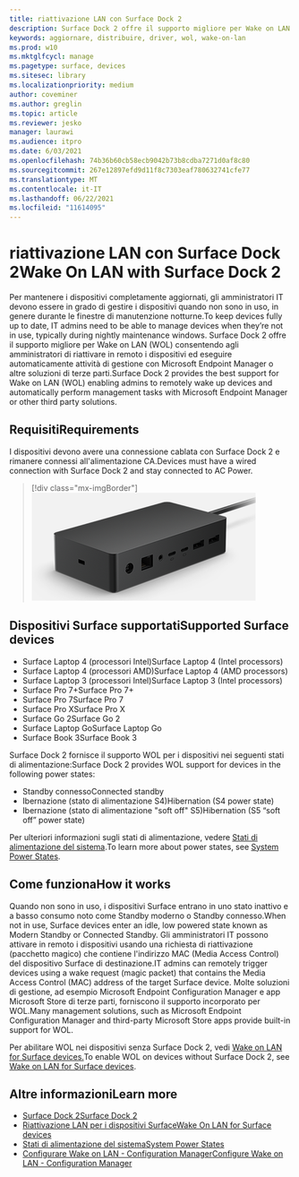 ```yaml
---
title: riattivazione LAN con Surface Dock 2
description: Surface Dock 2 offre il supporto migliore per Wake on LAN (WOL) che consente agli amministratori di riattivare in remoto i dispositivi ed eseguire automaticamente le attività di gestione.
keywords: aggiornare, distribuire, driver, wol, wake-on-lan
ms.prod: w10
ms.mktglfcycl: manage
ms.pagetype: surface, devices
ms.sitesec: library
ms.localizationpriority: medium
author: coveminer
ms.author: greglin
ms.topic: article
ms.reviewer: jesko
manager: laurawi
ms.audience: itpro
ms.date: 6/03/2021
ms.openlocfilehash: 74b36b60cb58ecb9042b73b8cdba7271d0af8c80
ms.sourcegitcommit: 267e12897efd9d11f8c7303eaf780632741cfe77
ms.translationtype: MT
ms.contentlocale: it-IT
ms.lasthandoff: 06/22/2021
ms.locfileid: "11614095"
---
```

# <a name="wake-on-lan-with-surface-dock-2"></a><span data-ttu-id="567de-104">riattivazione LAN con Surface Dock 2</span><span class="sxs-lookup"><span data-stu-id="567de-104">Wake On LAN with Surface Dock 2</span></span>

<span data-ttu-id="567de-105">Per mantenere i dispositivi completamente aggiornati, gli amministratori IT devono essere in grado di gestire i dispositivi quando non sono in uso, in genere durante le finestre di manutenzione notturne.</span><span class="sxs-lookup"><span data-stu-id="567de-105">To keep devices fully up to date, IT admins need to be able to manage devices when they’re not in use, typically during nightly maintenance windows.</span></span> <span data-ttu-id="567de-106">Surface Dock 2 offre il supporto migliore per Wake on LAN (WOL) consentendo agli amministratori di riattivare in remoto i dispositivi ed eseguire automaticamente attività di gestione con Microsoft Endpoint Manager o altre soluzioni di terze parti.</span><span class="sxs-lookup"><span data-stu-id="567de-106">Surface Dock 2 provides the best support for Wake on LAN (WOL) enabling admins to remotely wake up devices and automatically perform management tasks with Microsoft Endpoint Manager or other third party solutions.</span></span>

## <a name="requirements"></a><span data-ttu-id="567de-107">Requisiti</span><span class="sxs-lookup"><span data-stu-id="567de-107">Requirements</span></span>

<span data-ttu-id="567de-108">I dispositivi devono avere una connessione cablata con Surface Dock 2 e rimanere connessi all'alimentazione CA.</span><span class="sxs-lookup"><span data-stu-id="567de-108">Devices must have a wired connection with Surface Dock 2 and stay connected to AC Power.</span></span>

> [!div class="mx-imgBorder"]
> ![Surface Dock 2](images/surface-dock2-angled.png)

## <a name="supported-surface-devices"></a><span data-ttu-id="567de-110">Dispositivi Surface supportati</span><span class="sxs-lookup"><span data-stu-id="567de-110">Supported Surface devices</span></span>

- <span data-ttu-id="567de-111">Surface Laptop 4 (processori Intel)</span><span class="sxs-lookup"><span data-stu-id="567de-111">Surface Laptop 4 (Intel processors)</span></span>
- <span data-ttu-id="567de-112">Surface Laptop 4 (processori AMD)</span><span class="sxs-lookup"><span data-stu-id="567de-112">Surface Laptop 4 (AMD processors)</span></span>
- <span data-ttu-id="567de-113">Surface Laptop 3 (processori Intel)</span><span class="sxs-lookup"><span data-stu-id="567de-113">Surface Laptop 3 (Intel processors)</span></span>
- <span data-ttu-id="567de-114">Surface Pro 7+</span><span class="sxs-lookup"><span data-stu-id="567de-114">Surface Pro 7+</span></span>
- <span data-ttu-id="567de-115">Surface Pro 7</span><span class="sxs-lookup"><span data-stu-id="567de-115">Surface Pro 7</span></span>
- <span data-ttu-id="567de-116">Surface Pro X</span><span class="sxs-lookup"><span data-stu-id="567de-116">Surface Pro X</span></span>
- <span data-ttu-id="567de-117">Surface Go 2</span><span class="sxs-lookup"><span data-stu-id="567de-117">Surface Go 2</span></span>
- <span data-ttu-id="567de-118">Surface Laptop Go</span><span class="sxs-lookup"><span data-stu-id="567de-118">Surface Laptop Go</span></span>
- <span data-ttu-id="567de-119">Surface Book 3</span><span class="sxs-lookup"><span data-stu-id="567de-119">Surface Book 3</span></span>

<span data-ttu-id="567de-120">Surface Dock 2 fornisce il supporto WOL per i dispositivi nei seguenti stati di alimentazione:</span><span class="sxs-lookup"><span data-stu-id="567de-120">Surface Dock 2 provides WOL support for devices in the following power states:</span></span>

- <span data-ttu-id="567de-121">Standby connesso</span><span class="sxs-lookup"><span data-stu-id="567de-121">Connected standby</span></span>
- <span data-ttu-id="567de-122">Ibernazione (stato di alimentazione S4)</span><span class="sxs-lookup"><span data-stu-id="567de-122">Hibernation (S4 power state)</span></span>
- <span data-ttu-id="567de-123">Ibernazione (stato di alimentazione "soft off" S5)</span><span class="sxs-lookup"><span data-stu-id="567de-123">Hibernation (S5 “soft off” power state)</span></span>

<span data-ttu-id="567de-124">Per ulteriori informazioni sugli stati di alimentazione, vedere [Stati di alimentazione del sistema](/windows/win32/power/system-power-states).</span><span class="sxs-lookup"><span data-stu-id="567de-124">To learn more about power states, see [System Power States](/windows/win32/power/system-power-states).</span></span>

## <a name="how-it-works"></a><span data-ttu-id="567de-125">Come funziona</span><span class="sxs-lookup"><span data-stu-id="567de-125">How it works</span></span>

<span data-ttu-id="567de-126">Quando non sono in uso, i dispositivi Surface entrano in uno stato inattivo e a basso consumo noto come Standby moderno o Standby connesso.</span><span class="sxs-lookup"><span data-stu-id="567de-126">When not in use, Surface devices enter an idle, low powered state known as Modern Standby or Connected Standby.</span></span> <span data-ttu-id="567de-127">Gli amministratori IT possono attivare in remoto i dispositivi usando una richiesta di riattivazione (pacchetto magico) che contiene l'indirizzo MAC (Media Access Control) del dispositivo Surface di destinazione.</span><span class="sxs-lookup"><span data-stu-id="567de-127">IT admins can remotely trigger devices using a wake request (magic packet) that contains the Media Access Control (MAC) address of the target Surface device.</span></span> <span data-ttu-id="567de-128">Molte soluzioni di gestione, ad esempio Microsoft Endpoint Configuration Manager e app Microsoft Store di terze parti, forniscono il supporto incorporato per WOL.</span><span class="sxs-lookup"><span data-stu-id="567de-128">Many management solutions, such as Microsoft Endpoint Configuration Manager and third-party Microsoft Store apps provide built-in support for WOL.</span></span>

<span data-ttu-id="567de-129">Per abilitare WOL nei dispositivi senza Surface Dock 2, vedi [Wake on LAN for Surface devices.](wake-on-lan-for-surface-devices.md)</span><span class="sxs-lookup"><span data-stu-id="567de-129">To enable WOL on devices without Surface Dock 2, see [Wake on LAN for Surface devices](wake-on-lan-for-surface-devices.md).</span></span>

## <a name="learn-more"></a><span data-ttu-id="567de-130">Altre informazioni</span><span class="sxs-lookup"><span data-stu-id="567de-130">Learn more</span></span>

- [<span data-ttu-id="567de-131">Surface Dock 2</span><span class="sxs-lookup"><span data-stu-id="567de-131">Surface Dock 2</span></span>](https://www.microsoft.com/p/surface-dock-2-for-business/8q4hgc6kbmdq?)
- [<span data-ttu-id="567de-132">Riattivazione LAN per i dispositivi Surface</span><span class="sxs-lookup"><span data-stu-id="567de-132">Wake On LAN for Surface devices</span></span>](wake-on-lan-for-surface-devices.md)
- [<span data-ttu-id="567de-133">Stati di alimentazione del sistema</span><span class="sxs-lookup"><span data-stu-id="567de-133">System Power States</span></span>](/windows/win32/power/system-power-states)
- [<span data-ttu-id="567de-134">Configurare Wake on LAN - Configuration Manager</span><span class="sxs-lookup"><span data-stu-id="567de-134">Configure Wake on LAN - Configuration Manager</span></span>](/mem/configmgr/core/clients/deploy/configure-wake-on-lan)
